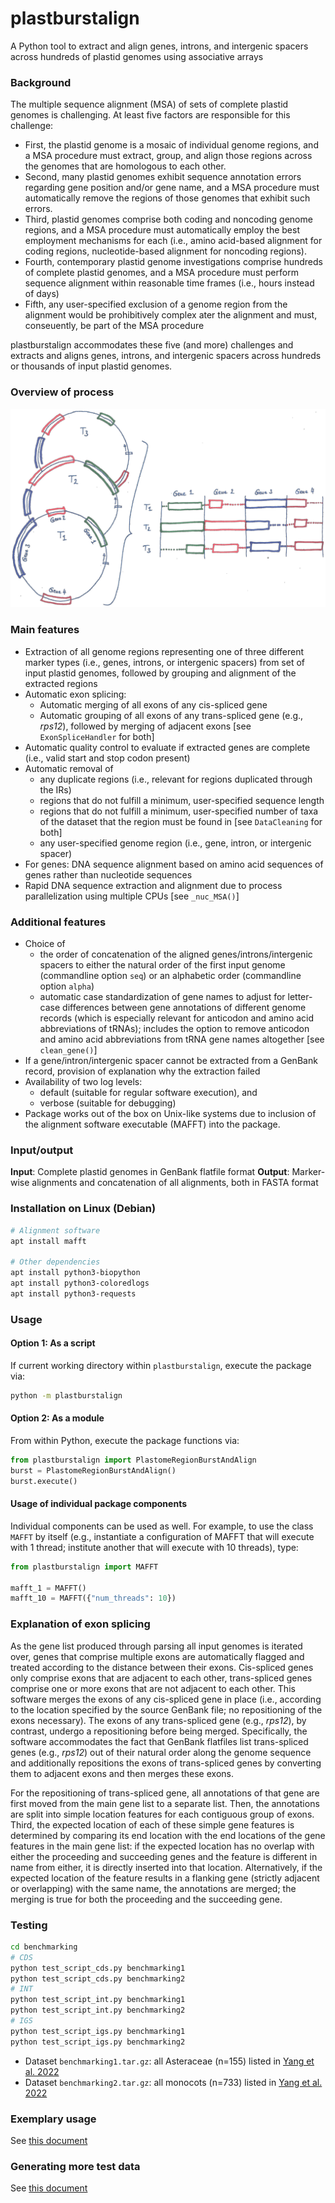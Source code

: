 # plastburstalign
A Python tool to extract and align genes, introns, and intergenic spacers across hundreds of plastid genomes using associative arrays

### Background
The multiple sequence alignment (MSA) of sets of complete plastid genomes is challenging. At least five factors are responsible for this challenge:
- First, the plastid genome is a mosaic of individual genome regions, and a MSA procedure must extract, group, and align those regions across the genomes that are homologous to each other.
- Second, many plastid genomes exhibit sequence annotation errors regarding gene position and/or gene name, and a MSA procedure must automatically remove the regions of those genomes that exhibit such errors.
- Third, plastid genomes comprise both coding and noncoding genome regions, and a MSA procedure must automatically employ the best employment mechanisms for each (i.e., amino acid-based alignment for coding regions, nucleotide-based alignment for noncoding regions).
- Fourth, contemporary plastid genome investigations comprise hundreds of complete plastid genomes, and a MSA procedure must perform sequence alignment within reasonable time frames (i.e., hours instead of days)
- Fifth, any user-specified exclusion of a genome region from the alignment would be prohibitively complex ater the alignment and must, conseuently, be part of the MSA procedure

plastburstalign accommodates these five (and more) challenges and extracts and aligns genes, introns, and intergenic spacers across hundreds or thousands of input plastid genomes.

### Overview of process
![Depiction of plastomes being split according to specified marker type; the extracted sequences are then aligned and concatenated](docs/PlastomeBurstAndAlign_ProcessOverview.png)

### Main features
- Extraction of all genome regions representing one of three different marker types (i.e., genes, introns, or intergenic spacers) from set of input plastid genomes, followed by grouping and alignment of the extracted regions
- Automatic exon splicing:
  - Automatic merging of all exons of any cis-spliced gene
  - Automatic grouping of all exons of any trans-spliced gene (e.g., _rps12_), followed by merging of adjacent exons [see `ExonSpliceHandler` for both]
- Automatic quality control to evaluate if extracted genes are complete (i.e., valid start and stop codon present)
- Automatic removal of
  - any duplicate regions (i.e., relevant for regions duplicated through the IRs)
  - regions that do not fulfill a minimum, user-specified sequence length
  - regions that do not fulfill a minimum, user-specified number of taxa of the dataset that the region must be found in [see `DataCleaning` for both]
  - any user-specified genome region (i.e., gene, intron, or intergenic spacer)
- For genes: DNA sequence alignment based on amino acid sequences of genes rather than nucleotide sequences
- Rapid DNA sequence extraction and alignment due to process parallelization using multiple CPUs [see `_nuc_MSA()`]

### Additional features
- Choice of
  - the order of concatenation of the aligned genes/introns/intergenic spacers to either the natural order of the first input genome (commandline option `seq`) or an alphabetic order (commandline option `alpha`)
  - automatic case standardization of gene names to adjust for letter-case differences between gene annotations of different genome records (which is especially relevant for anticodon and amino acid abbreviations of tRNAs); includes the option to remove anticodon and amino acid abbreviations from tRNA gene names altogether [see `clean_gene()`]
- If a gene/intron/intergenic spacer cannot be extracted from a GenBank record, provision of explanation why the extraction failed
- Availability of two log levels:
  - default (suitable for regular software execution), and 
  - verbose (suitable for debugging)
- Package works out of the box on Unix-like systems due to inclusion of the alignment software executable (MAFFT) into the package.

### Input/output
**Input**: Complete plastid genomes in GenBank flatfile format
**Output**:  Marker-wise alignments and concatenation of all alignments, both in FASTA format

### Installation on Linux (Debian)
```bash
# Alignment software
apt install mafft

# Other dependencies
apt install python3-biopython
apt install python3-coloredlogs
apt install python3-requests
```

### Usage

#### Option 1: As a script
If current working directory within `plastburstalign`, execute the package via:
```bash
python -m plastburstalign
```

#### Option 2: As a module
From within Python, execute the package functions via:
```python
from plastburstalign import PlastomeRegionBurstAndAlign
burst = PlastomeRegionBurstAndAlign()
burst.execute()
```

#### Usage of individual package components
Individual components can be used as well. For example, to use the class `MAFFT` by itself (e.g., instantiate a configuration of MAFFT that will execute with 1 thread; institute another that will execute with 10 threads), type:

```python
from plastburstalign import MAFFT

mafft_1 = MAFFT()
mafft_10 = MAFFT({"num_threads": 10})
```


### Explanation of exon splicing
As the gene list produced through parsing all input genomes is iterated over, genes that comprise multiple exons are automatically flagged and treated according to the distance between their exons. Cis-spliced genes only comprise exons that are adjacent to each other, trans-spliced genes comprise one or more exons that are not adjacent to each other. This software merges the exons of any cis-spliced gene in place (i.e., according to the location specified by the source GenBank file; no repositioning of the exons necessary). The exons of any trans-spliced gene (e.g., _rps12_), by contrast, undergo a repositioning before being merged. Specifically, the software accommodates the fact that GenBank flatfiles list trans-spliced genes (e.g., _rps12_) out of their natural order along the genome sequence and additionally repositions the exons of trans-spliced genes by converting them to adjacent exons and then merges these exons.

For the repositioning of trans-spliced gene, all annotations of that gene are first moved from the main gene list to a separate list. Then, the annotations are split into simple location features for each contiguous group of exons. Third, the expected location of each of these simple gene features is determined by comparing its end location with the end locations of the gene features in the main gene list: if the expected location has no overlap with either the proceeding and succeeding genes and the feature is different in name from either, it is directly inserted into that location. Alternatively, if the expected location of the feature results in a flanking gene (strictly adjacent or overlapping) with the same name, the annotations are merged; the merging is true for both the proceeding and the succeeding gene.


### Testing
```bash
cd benchmarking
# CDS
python test_script_cds.py benchmarking1
python test_script_cds.py benchmarking2
# INT
python test_script_int.py benchmarking1
python test_script_int.py benchmarking2
# IGS
python test_script_igs.py benchmarking1
python test_script_igs.py benchmarking2
```
- Dataset `benchmarking1.tar.gz`: all Asteraceae (n=155) listed in [Yang et al. 2022](https://www.frontiersin.org/journals/plant-science/articles/10.3389/fpls.2022.808156)
- Dataset `benchmarking2.tar.gz`: all monocots (n=733) listed in [Yang et al. 2022](https://www.frontiersin.org/journals/plant-science/articles/10.3389/fpls.2022.808156)


### Exemplary usage
See [this document](https://github.com/michaelgruenstaeudl/PlastomeBurstAndAlign/blob/main/docs/exemplary_usage.md)


### Generating more test data
See [this document](https://github.com/michaelgruenstaeudl/PlastomeBurstAndAlign/blob/main/docs/generating_test_data.md)

